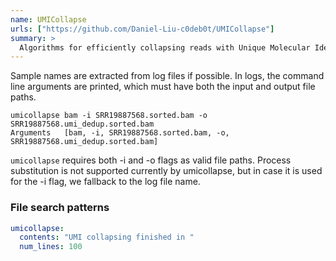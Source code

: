 ```yaml
---
name: UMICollapse
urls: ["https://github.com/Daniel-Liu-c0deb0t/UMICollapse"]
summary: >
  Algorithms for efficiently collapsing reads with Unique Molecular Identifiers
---
```


<!--
~~~~~ DO NOT EDIT ~~~~~
This file is autogenerated from the MultiQC module python docstring.
Do not edit the markdown, it will be overwritten.

File path for the source of this content: multiqc/modules/umicollapse/umicollapse.py
~~~~~~~~~~~~~~~~~~~~~~~
-->

Sample names are extracted from log files if possible. In logs, the command
line arguments are printed, which must have both the input and output
file paths.

```
umicollapse bam -i SRR19887568.sorted.bam -o SRR19887568.umi_dedup.sorted.bam
Arguments	[bam, -i, SRR19887568.sorted.bam, -o, SRR19887568.umi_dedup.sorted.bam]
```

`umicollapse` requires both -i and -o flags as valid file paths. Process
substitution is not supported currently by umicollapse, but in case it is
used for the -i flag, we fallback to the log file name.

### File search patterns

```yaml
umicollapse:
  contents: "UMI collapsing finished in "
  num_lines: 100
```
